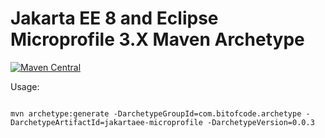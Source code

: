 # Jakarta EE 8 and Eclipse Microprofile 3.X Maven Archetype

[![Maven Central](https://maven-badges.herokuapp.com/maven-central/com.bitofcode.archetype/jakartaee-microprofile/badge.svg)](https://search.maven.org/artifact/com.bitofcode.archetype/jakartaee-microprofile)


Usage:

```shell

mvn archetype:generate -DarchetypeGroupId=com.bitofcode.archetype -DarchetypeArtifactId=jakartaee-microprofile -DarchetypeVersion=0.0.3

```
